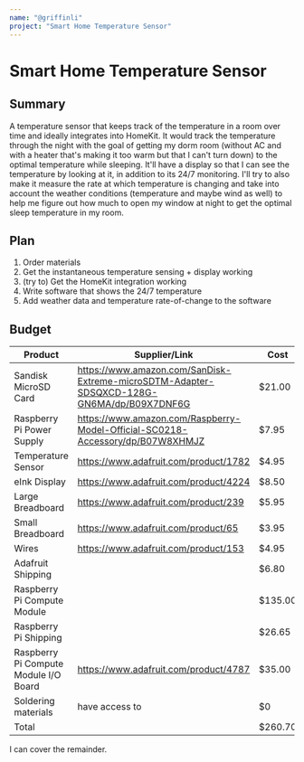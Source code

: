 ```yaml
---
name: "@griffinli"
project: "Smart Home Temperature Sensor"
---
```


# Smart Home Temperature Sensor

## Summary

A temperature sensor that keeps track of the temperature in a room over time and ideally integrates into HomeKit. It would track the temperature through the night with the goal of getting my dorm room (without AC and with a heater that's making it too warm but that I can't turn down) to the optimal temperature while sleeping. It'll have a display so that I can see the temperature by looking at it, in addition to its 24/7 monitoring. I'll try to also make it measure the rate at which temperature is changing and take into account the weather conditions (temperature and maybe wind as well) to help me figure out how much to open my window at night to get the optimal sleep temperature in my room.

## Plan

1. Order materials
2. Get the instantaneous temperature sensing + display working
3. (try to) Get the HomeKit integration working
4. Write software that shows the 24/7 temperature
5. Add weather data and temperature rate-of-change to the software

## Budget

| Product         | Supplier/Link                         | Cost   |
| --------------- | ------------------------------------- | ------ |
| Sandisk MicroSD Card | https://www.amazon.com/SanDisk-Extreme-microSDTM-Adapter-SDSQXCD-128G-GN6MA/dp/B09X7DNF6G | $21.00 |
| Raspberry Pi Power Supply | https://www.amazon.com/Raspberry-Model-Official-SC0218-Accessory/dp/B07W8XHMJZ | $7.95 |
| Temperature Sensor | https://www.adafruit.com/product/1782 | $4.95 |
| eInk Display | https://www.adafruit.com/product/4224 | $8.50 |
| Large Breadboard | https://www.adafruit.com/product/239 | $5.95 |
| Small Breadboard | https://www.adafruit.com/product/65 | $3.95 |
| Wires | https://www.adafruit.com/product/153 | $4.95 |
| Adafruit Shipping || $6.80 |
| Raspberry Pi Compute Module || $135.00 |
| Raspberry Pi Shipping || $26.65 |
| Raspberry Pi Compute Module I/O Board | https://www.adafruit.com/product/4787 | $35.00 |
| Soldering materials | have access to | $0 |
| Total || $260.70 |

I can cover the remainder.
